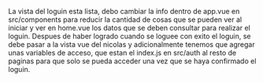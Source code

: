 La vista del loguin esta lista, debo cambiar la info dentro de app.vue en src/components para reducir la cantidad de cosas que se pueden ver al iniciar y ver en home.vue los datos que se deben consultar para realizar el loguin.
Despues de haber logrado cuando se loguee con exito el loguin, se debe pasar a la vista vue del nicolas y adicionalmente tenemos que agregar unas variables de acceso, que estan el index.js en src/auth al resto de paginas para que solo se pueda acceder una vez que se haya confirmado el loguin.